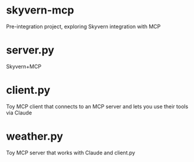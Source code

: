# skyvern-mcp
Pre-integration project, exploring Skyvern integration with MCP

# server.py
Skyvern+MCP

# client.py
Toy MCP client that connects to an MCP server and lets you use their tools via Claude

# weather.py
Toy MCP server that works with Claude and client.py